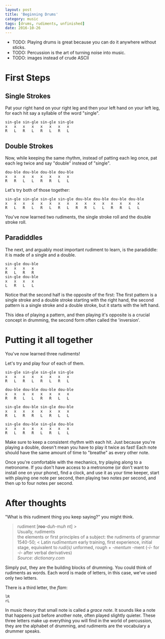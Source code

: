```yaml
---
layout: post
title: 'Beginning Drums'
category: music
tags: [drums, rudiments, unfinished]
date: 2016-10-26
---
```


- TODO: Playing drums is great because you can do it anywhere without sticks.
- TODO: Percussion is the art of turning noise into music.
- TODO: images instead of crude ASCII

# First Steps

## Single Strokes

Pat your right hand on your right leg and then your left hand on your left leg, for each hit say a syllable of the word "single".

```
sin-gle sin-gle sin-gle sin-gle
x   x   x   x   x   x   x   x
R   L   R   L   R   L   R   L
```

## Double Strokes

Now, while keeping the same rhythm, instead of patting each leg once, pat each leg twice and say "double" instead of "single".

```
dou-ble dou-ble dou-ble dou-ble
x   x   x   x   x   x   x   x
R   R   L   L   R   R   L   L
```

Let's try both of those together:

```
sin-gle sin-gle sin-gle sin-gle dou-ble dou-ble dou-ble dou-ble
x   x   x   x   x   x   x   x   x   x   x   x   x   x   x   x
R   L   R   L   R   L   R   L   R   R   L   L   R   R   L   L
```

You've now learned two rudiments, the single stroke roll and the double stroke roll.

## Paradiddles

The next, and arguably most important rudiment to learn, is the paradiddle: it is made of a single and a double.

```
sin-gle dou-ble
x   x   x   x
R   L   R   R
sin-gle dou-ble
x   x   x   x
L   R   L   L
```

Notice that the second half is the opposite of the first: The first pattern is a single stroke and a double stroke starting with the right hand, the second pattern is a single stroke and a double stroke, but it starts with the left hand.

This idea of playing a pattern, and then playing it's opposite is a crucial concept in drumming, the second form often called the 'inversion'.

# Putting it all together

You've now learned three rudiments!

Let's try and play four of each of them.

```
sin-gle sin-gle sin-gle sin-gle
x   x   x   x   x   x   x   x
R   L   R   L   R   L   R   L

dou-ble dou-ble dou-ble dou-ble
x   x   x   x   x   x   x   x
R   R   L   L   R   R   L   L

sin-gle dou-ble sin-gle dou-ble
x   x   x   x   x   x   x   x
R   L   R   R   L   R   L   L

sin-gle dou-ble sin-gle dou-ble
x   x   x   x   x   x   x   x
R   L   R   R   L   R   L   L
```

Make sure to keep a consistent rhythm with each hit. Just because you're playing a double, doesn't mean you have to play it twice as fast! Each note should have the same amount of time to "breathe" as every other note.

Once you're comfortable with the mechanics, try playing along to a metronome. If you don't have access to a metronome (or don't want to install one on your phone), find a clock, and use it as your time keeper, start with playing one note per second, then playing two notes per second, and then up to four notes per second.

# After thoughts

"What is this rudiment thing you keep saying?" you might think.

> rudiment [**roo**-d*uh*-m*uh* nt] ><br/>Usually, rudiments
> <br/>the elements or first principles of a subject: the rudiments of grammar
> <br/>1540-50; < Latin _rudīmentum_ early training, first experience, initial stage, equivalent to _rudi(s)_ unformed, rough + _-mentum_ -ment (_-ī-_ for _-i-_ after verbal derivatives)
> <br/>_Source: dictionary.com_

Simply put, they are the building blocks of drumming. You could think of rudiments as words. Each word is made of letters, in this case, we've used only two letters.

There is a third letter, the _flam_:

```
lR
rL
```

In music theory that small note is called a _grace note_. It sounds like a note that happens just before another note, often played slightly quieter. These three letters make up everything you will find in the world of percussion, they are the alphabet of drumming, and rudiments are the vocabulary a drummer speaks.
